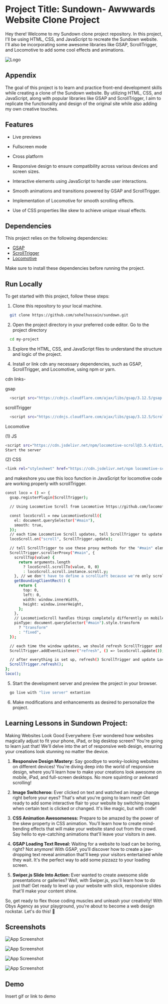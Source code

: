 
# Project Title: Sundown- Awwwards Website Clone Project

Hey there! Welcome to my Sundown clone project repository. In this project, I'll be using HTML, CSS, and JavaScript to recreate the Sundown website. I'll also be incorporating some awesome libraries like GSAP, ScrollTrigger, and Locomotive to add some cool effects and animations.


![Logo](https://assets-global.website-files.com/64d3dd9edfb41666c35b15b7/64d3dd9edfb41666c35b15c2_Sundown%20logo.svg)


## Appendix


The goal of this project is to learn and practice front-end development skills while creating a clone of the Sundown website. By utilizing HTML, CSS, and JavaScript, along with popular libraries like GSAP and ScrollTrigger, I aim to replicate the functionality and design of the original site while also adding my own creative touches.


## Features

- Live previews
- Fullscreen mode
- Cross platform

- Responsive design to ensure compatibility across various devices and screen sizes.
- Interactive elements using JavaScript to handle user interactions.
- Smooth animations and transitions powered by GSAP and ScrollTrigger.
- Implementation of Locomotive for smooth scrolling effects.
- Use of CSS properties like skew to achieve unique visual effects.

## Dependencies

This project relies on the following dependencies:

- [GSAP](https://greensock.com/gsap/)
- [ScrollTrigger](https://greensock.com/scrolltrigger/)
- [Locomotive](https://locomotivemtl.github.io/locomotive-scroll/)

Make sure to install these dependencies before running the project.
## Run Locally

To get started with this project, follow these steps:


1. Clone this repository to your local machine.
```bash
  git clone https://github.com/sohelhussain/sundown.git
```

2. Open the project directory in your preferred code editor.
Go to the project directory

```bash
  cd my-project
```

3. Explore the HTML, CSS, and JavaScript files to understand the structure and logic of the project.

4. Install or link cdn any necessary dependencies, such as GSAP, ScrollTrigger, and Locomotive, using npm or yarn.

cdn links-

gsap

```bash
  <script src="https://cdnjs.cloudflare.com/ajax/libs/gsap/3.12.5/gsap.min.js" integrity="sha512-7eHRwcbYkK4d9g/6tD/mhkf++eoTHwpNM9woBxtPUBWm67zeAfFC+HrdoE2GanKeocly/VxeLvIqwvCdk7qScg==" crossorigin="anonymous" referrerpolicy="no-referrer"></script>
```
scrollTrigger

```bash
  <script src="https://cdnjs.cloudflare.com/ajax/libs/gsap/3.12.5/ScrollTrigger.min.js" integrity="sha512-onMTRKJBKz8M1TnqqDuGBlowlH0ohFzMXYRNebz+yOcc5TQr/zAKsthzhuv0hiyUKEiQEQXEynnXCvNTOk50dg==" crossorigin="anonymous" referrerpolicy="no-referrer"></script>
```

Locomotive

(1) JS
```bash
<script src="https://cdn.jsdelivr.net/npm/locomotive-scroll@3.5.4/dist/locomotive-scroll.js"></script>
Start the server
```
(2) CSS
```bash
<link rel="stylesheet" href="https://cdn.jsdelivr.net/npm locomotive-scroll@3.5.4/dist/locomotive-scroll.css"/>
```

and makeshore you use this loco function in JavaScript for locomotive code are working properly with scrollTrigger.

```bash
const loco = () => {
  gsap.registerPlugin(ScrollTrigger);

  // Using Locomotive Scroll from Locomotive https://github.com/locomotivemtl/locomotive-scroll

  const locoScroll = new LocomotiveScroll({
    el: document.querySelector("#main"),
    smooth: true,
  });
  // each time Locomotive Scroll updates, tell ScrollTrigger to update too (sync positioning)
  locoScroll.on("scroll", ScrollTrigger.update);

  // tell ScrollTrigger to use these proxy methods for the "#main" element since Locomotive Scroll is hijacking things
  ScrollTrigger.scrollerProxy("#main", {
    scrollTop(value) {
      return arguments.length
        ? locoScroll.scrollTo(value, 0, 0)
        : locoScroll.scroll.instance.scroll.y;
    }, // we don't have to define a scrollLeft because we're only scrolling vertically.
    getBoundingClientRect() {
      return {
        top: 0,
        left: 0,
        width: window.innerWidth,
        height: window.innerHeight,
      };
    },
    // LocomotiveScroll handles things completely differently on mobile devices - it doesn't even transform the container at all! So to get the correct behavior and avoid jitters, we should pin things with position: fixed on mobile. We sense it by checking to see if there's a transform applied to the container (the LocomotiveScroll-controlled element).
    pinType: document.querySelector("#main").style.transform
      ? "transform"
      : "fixed",
  });

  // each time the window updates, we should refresh ScrollTrigger and then update LocomotiveScroll.
  ScrollTrigger.addEventListener("refresh", () => locoScroll.update());

  // after everything is set up, refresh() ScrollTrigger and update LocomotiveScroll because padding may have been added for pinning, etc.
  ScrollTrigger.refresh();
};
loco();
```

5. Start the development server and preview the project in your browser.

```bash
  go live with "live server" extantion
```

6. Make modifications and enhancements as desired to personalize the project.
## Learning Lessons in Sundown Project:

Making Websites Look Good Everywhere: Ever wondered how websites magically adjust to fit your phone, iPad, or big desktop screen? You're going to learn just that! We'll delve into the art of responsive web design, ensuring your creations look stunning no matter the device.


1. **Responsive Design Mastery:** Say goodbye to wonky-looking websites on different devices! You're diving deep into the world of responsive design, where you'll learn how to make your creations look awesome on mobile, iPad, and full-screen desktops. No more squinting or awkward scrolling!

2. **Image Switcheroo:** Ever clicked on text and watched an image change right before your eyes? That's what you're going to learn next! Get ready to add some interactive flair to your website by switching images when certain text is clicked or changed. It's like magic, but with code!

3. **CSS Animation Awesomeness:** Prepare to be amazed by the power of the skew property in CSS animation. You'll learn how to create mind-bending effects that will make your website stand out from the crowd. Say hello to eye-catching animations that'll leave your visitors in awe.

4. **GSAP Loading Text Reveal:** Waiting for a website to load can be boring, right? Not anymore! With GSAP, you'll discover how to create a jaw-dropping text reveal animation that'll keep your visitors entertained while they wait. It's the perfect way to add some pizzazz to your loading screen.

5. **Swiper.js Slide Into Action:** Ever wanted to create awesome slide presentations or galleries? Well, with Swiper.js, you'll learn how to do just that! Get ready to level up your website with slick, responsive slides that'll make your content shine.

So, get ready to flex those coding muscles and unleash your creativity! With Obys Agency as your playground, you're about to become a web design rockstar. Let's do this! 🚀


## Screenshots

![App Screenshot](screenshoot/Screenshot%202024-02-14%20at%202.14.18 PM.png)

![App Screenshot](screenshoot/Screenshot%202024-02-14%20at%202.14.40 PM.png)

![App Screenshot](screenshoot/Screenshot%202024-02-14%20at%202.15.00 PM.png)

![App Screenshot](screenshoot/Screenshot%202024-02-14%20at%202.15.08 PM.png)


## Demo

Insert gif or link to demo

